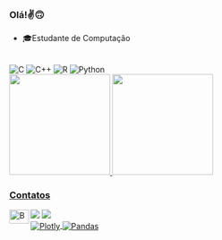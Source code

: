 
### Olá!✌️🙃
- 🎓Estudante de Computação
 
<div style="display: inline_block"><br/>
<img align="center" alt="C" src="https://img.shields.io/badge/C-00599C?style=for-the-badge&logo=c&logoColor=white" />
<img align="center" alt="C++" src="https://img.shields.io/badge/C%2B%2B-00599C?style=for-the-badge&logo=c%2B%2B&logoColor=white" />
<img align="center" alt="R" src="https://img.shields.io/badge/R-276DC3?style=for-the-badge&logo=r&logoColor=white" />
<img align="center" alt="Python" src="https://img.shields.io/badge/python-3670A0?style=for-the-badge&logo=python&logoColor=ffdd54" />
<!-- <img align= "center" alt="Apache Spark" src= "https://img.shields.io/badge/Apache%20Spark-FDEE21?style=flat-square&logo=apachespark&logoColor=black" /> -->
</div>

<div>
<a href="https://github.com/Isabelle-Matos">
<img loading="lazy" height="180em" src="https://github-readme-stats.vercel.app/api/top-langs/?username=Isabelle-Matos&layout=compact&langs_count=7&theme=cobalt"/>
<img loading="lazy" height="180em" src="https://github-readme-stats.vercel.app/api?username=Isabelle-Matos&show_icons=true&theme=cobalt&include_all_commits=true&count_private=true"/>
</div>

### Contatos

<div>
<a href = "mailto:isabelle.mattos25@aluno.ufsj.edu.br"><img loading="lazy" src="https://img.shields.io/badge/Gmail-D14836?style=for-the-badge&logo=gmail&logoColor=white" target="_blank"></a>
<a href="https://www.linkedin.com/in/Isabelle-Matos" target="_blank"><img loading="lazy" src="https://img.shields.io/badge/-LinkedIn-%230077B5?style=for-the-badge&logo=linkedin&logoColor=white" target="_blank"></a>
<!-- [![Telegram](https://img.shields.io/badge/Telegram-2CA5E0?style=for-the-badge&logo=telegram&logoColor=white)](https://t.me/+5531997038883)
[![Whatsapp](https://img.shields.io/badge/WhatsApp-25D366?style=for-the-badge&logo=whatsapp&logoColor=white)](https://wa.me/5531997038883) -->
<a href="https://www.beecrowd.com.br/judge/pt/profile/484619" target="blank"><img align="left" src="https://www.beecrowd.com.br/judge/favicon.ico?1635097036" alt="Beecrowd-Lucas-Marcuzo" height="25" width="35" />
</div>


<div>
<img align="center" alt="Plotly" src="https://img.shields.io/badge/Plotly-%233F4F75.svg?style=for-the-badge&logo=plotly&logoColor=white" />
<img align="center" alt="Pandas" src="https://img.shields.io/badge/pandas-%23150458.svg?style=for-the-badge&logo=pandas&logoColor=white" />
</div>


